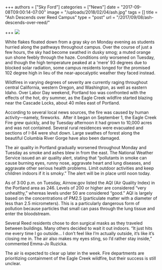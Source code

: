 +++
authors = ["Sky Ford"]
categories = ["News"]
date = "2017-09-08T09:00:14-07:00"
image = "/uploads/2018/02/04/ash.jpg"
tags = []
title = "Ash Descends over Reed Campus"
type = "post"
url = "/2017/09/08/ash-descends-over-reed/"

+++
![](/uploads/2018/02/04/ash.jpg)

White flakes floated down from a gray sky on Monday evening as students hurried along the pathways throughout campus. Over the course of just a few hours, the sky had become swathed in dusky smog; a muted orange sun shone feebly through the haze. Conditions only worsened on Tuesday, and though the high temperature peaked at a ‘mere’ 93 degrees due to blocked solar radiation, some campus residents longed for the promised 102 degree high in lieu of the near-apocalyptic weather they faced instead. 

Wildfires in varying degrees of severity are currently raging throughout central California, western Oregon, and Washington, as well as eastern Idaho. Over Labor Day weekend, Portland too was confronted with the effects of the hot, dry summer, as the Eagle Creek wildfire started blazing near the Cascade Locks, about 40 miles east of Portland. 

According to several local news sources, the fire was caused by human activity—namely, fireworks.  After it began on September 1, the Eagle Creek Fire grew quickly, and by Tuesday afternoon it had grown to 10,000 acres and was not contained. Several rural residences were evacuated and sections of I-84 were shut down. Large swathes of forest along the beautiful Columbia River Gorge have also been damaged. 

The air quality in Portland gradually worsened throughout Monday and Tuesday as smoke and ashes blew in from the east. The National Weather Service issued an air quality alert, stating that “pollutants in smoke can cause burning eyes, runny nose, aggravate heart and lung diseases, and aggravate other serious health problems. Limit outdoor activities and keep children indoors if it is smoky.” The alert will be in place until noon today. 

As of 3:00 p.m. on Tuesday, Airnow.gov listed the AQI (Air Quality Index) in the Portland area as 246. Levels of 200 or higher are considered “very unhealthy,” whereas levels under 50 are considered “good.” AQI is largely based on the concentrations of PM2.5 (particulate matter with a diameter of less than 2.5 micrometers). This is a particularly dangerous form of pollution because particles that small can pass through the lung tissue and enter the bloodstream. 

Several Reed residents chose to don surgical masks as they traveled between buildings. Many others decided to wait it out indoors. “It just hits me every time I go outside… I don’t feel like I’m actually outside, it’s like it’s closing me in. The air also makes my eyes sting, so I’d rather stay inside,” commented Emma-Jo Ruzicka. 

The air is expected to clear up later in the week. Fire departments are prioritizing containment of the Eagle Creek wildfire, but their success is still unclear. 